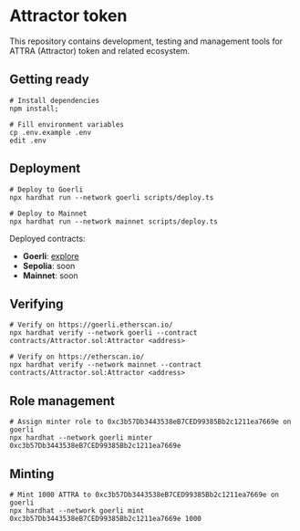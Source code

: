 # Attractor token

This repository contains development, testing and management tools
for ATTRA (Attractor) token and related ecosystem.

## Getting ready

```shell
# Install dependencies
npm install;

# Fill environment variables
cp .env.example .env
edit .env
```

## Deployment

```shell
# Deploy to Goerli
npx hardhat run --network goerli scripts/deploy.ts

# Deploy to Mainnet
npx hardhat run --network mainnet scripts/deploy.ts
```

Deployed contracts:
- **Goerli**: [explore](https://goerli.etherscan.io/token/0x66afe97c101099777efcfa896a84a8dcbc56959d)
- **Sepolia**: soon
- **Mainnet**: soon

## Verifying

```shell
# Verify on https://goerli.etherscan.io/
npx hardhat verify --network goerli --contract contracts/Attractor.sol:Attractor <address>

# Verify on https://etherscan.io/
npx hardhat verify --network mainnet --contract contracts/Attractor.sol:Attractor <address>
```

## Role management

```shell
# Assign minter role to 0xc3b57Db3443538eB7CED99385Bb2c1211ea7669e on goerli
npx hardhat --network goerli minter 0xc3b57Db3443538eB7CED99385Bb2c1211ea7669e
```

## Minting

```shell
# Mint 1000 ATTRA to 0xc3b57Db3443538eB7CED99385Bb2c1211ea7669e on goerli
npx hardhat --network goerli mint 0xc3b57Db3443538eB7CED99385Bb2c1211ea7669e 1000
```
